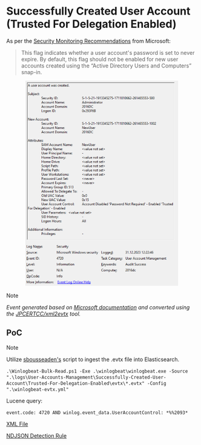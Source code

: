 # Successfully Created User Account (Trusted For Delegation Enabled)

As per the [Security Monitoring Recommendations](https://learn.microsoft.com/en-us/previous-versions/windows/it-pro/windows-10/security/threat-protection/auditing/event-4720#security-monitoring-recommendations) from Microsoft:
> This flag indicates whether a user account's password is set to never expire. By default, this flag should not be enabled for new user accounts created using the “Active Directory Users and Computers” snap-in. 

<div align="center">
    <img alt="Successfully Created User Account (Trusted For Delegation Enabled)" src="/logs/User-Accounts-Management/Successfully-Created-User-Account/Trusted-For-Delegation-Enabled/img/Trusted-For-Delegation-Enabled.png" width="80%">
</div>

> [!NOTE]
> *Event generated based on [Microsoft documentation](https://learn.microsoft.com/en-us/previous-versions/windows/it-pro/windows-10/security/threat-protection/auditing/event-4720) and converted using the [JPCERTCC/xml2evtx](https://github.com/JPCERTCC/xml2evtx) tool.*

## PoC
> [!NOTE]
> Utilize [sbousseaden's](https://github.com/sbousseaden/EVTX-ATTACK-SAMPLES) script to ingest the .evtx file into Elasticsearch. 

```
.\Winlogbeat-Bulk-Read.ps1 -Exe .\winlogbeat\winlogbeat.exe -Source ".\logs\User-Accounts-Management\Successfully-Created-User-Account\Trusted-For-Delegation-Enabled\evtx\*.evtx" -Config ".\winlogbeat-evtx.yml"
```

Lucene query:

```
event.code: 4720 AND winlog.event_data.UserAccountControl: *%%2093*
```

[XML File](/logs/User-Accounts-Management/Successfully-Created-User-Account/Trusted-For-Delegation-Enabled/xml/Trusted-For-Delegation-Enabled.xml)

[NDJSON Detection Rule](/logs/User-Accounts-Management/Successfully-Created-User-Account/Trusted-For-Delegation-Enabled/ndjson/POC-Trusted-For-Delegation-Enabled.ndjson)